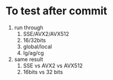 # To test after commit
1. run through
   1. SSE/AVX2/AVX512
   2. 16/32bits
   3. global/local
   4. lg/ag/cg
2. same result
   1. SSE vs AVX2 vs AVX512
   2. 16bits vs 32 bits